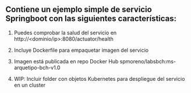 ## Contiene un ejemplo simple de servicio Springboot con las siguientes características:

1) Puedes comprobar la salud del servicio en http://<dominio/ip>:8080/actuator/health

2) Incluye Dockerfile para empaquetar imagen del servicio

3) Imagen está publicada en repo Docker Hub spmoreno/labsbch:ms-arquetipo-bch-v1.0

4) WIP: Incluir folder con objetos Kubernetes para despliegue del servicio en un cluster
